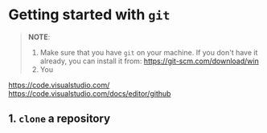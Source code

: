 # Getting started with `git`

> **NOTE**: 
> 1. Make sure that you have `git` on your machine. If you don't have it already, you can install it from: <https://git-scm.com/download/win>
> 2. You 


https://code.visualstudio.com/
https://code.visualstudio.com/docs/editor/github
## 1. `clone` a repository






